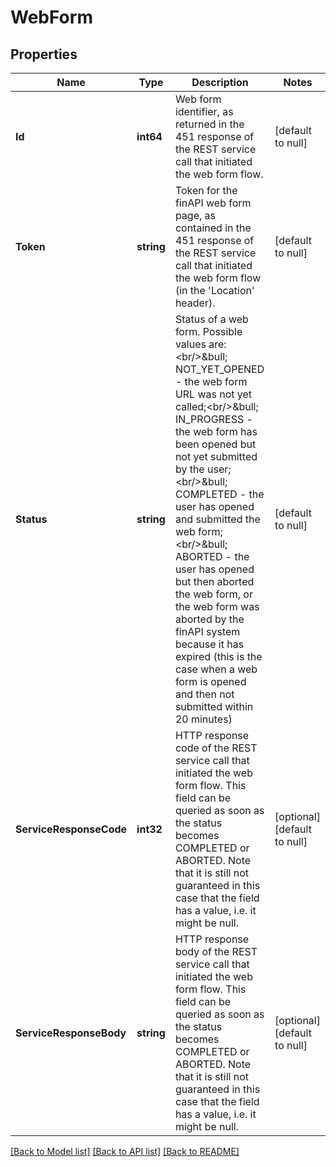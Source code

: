 # WebForm

## Properties
Name | Type | Description | Notes
------------ | ------------- | ------------- | -------------
**Id** | **int64** | Web form identifier, as returned in the 451 response of the REST service call that initiated the web form flow. | [default to null]
**Token** | **string** | Token for the finAPI web form page, as contained in the 451 response of the REST service call that initiated the web form flow (in the &#39;Location&#39; header). | [default to null]
**Status** | **string** | Status of a web form. Possible values are:&lt;br/&gt;&amp;bull; NOT_YET_OPENED - the web form URL was not yet called;&lt;br/&gt;&amp;bull; IN_PROGRESS - the web form has been opened but not yet submitted by the user;&lt;br/&gt;&amp;bull; COMPLETED - the user has opened and submitted the web form;&lt;br/&gt;&amp;bull; ABORTED - the user has opened but then aborted the web form, or the web form was aborted by the finAPI system because it has expired (this is the case when a web form is opened and then not submitted within 20 minutes) | [default to null]
**ServiceResponseCode** | **int32** | HTTP response code of the REST service call that initiated the web form flow. This field can be queried as soon as the status becomes COMPLETED or ABORTED. Note that it is still not guaranteed in this case that the field has a value, i.e. it might be null. | [optional] [default to null]
**ServiceResponseBody** | **string** | HTTP response body of the REST service call that initiated the web form flow. This field can be queried as soon as the status becomes COMPLETED or ABORTED. Note that it is still not guaranteed in this case that the field has a value, i.e. it might be null. | [optional] [default to null]

[[Back to Model list]](../README.md#documentation-for-models) [[Back to API list]](../README.md#documentation-for-api-endpoints) [[Back to README]](../README.md)


